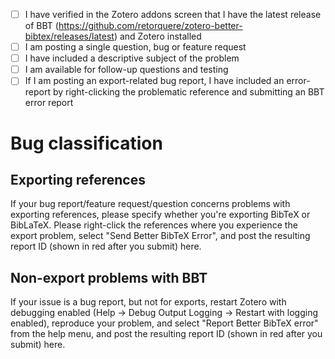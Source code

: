 - [ ] I have verified in the Zotero addons screen that I have the latest release of BBT (https://github.com/retorquere/zotero-better-bibtex/releases/latest) and Zotero installed
- [ ] I am posting a single question, bug or feature request
- [ ] I have included a descriptive subject of the problem
- [ ] I am available for follow-up questions and testing
- [ ] If I am posting an export-related bug report, I have included an error-report by right-clicking the problematic reference and submitting an BBT error report

# Bug classification

## Exporting references

If your bug report/feature request/question concerns problems with exporting references, please specify whether you're exporting BibTeX or BibLaTeX. Please right-click the references where you experience the export problem, select "Send Better BibTeX Error", and post the resulting report ID (shown in red after you submit) here.

## Non-export problems with BBT

If your issue is a bug report, but not for exports, restart Zotero with debugging enabled (Help -> Debug Output Logging -> Restart with logging enabled), reproduce your problem, and select "Report Better BibTeX error" from the help menu, and post the resulting report ID (shown in red after you submit) here.
